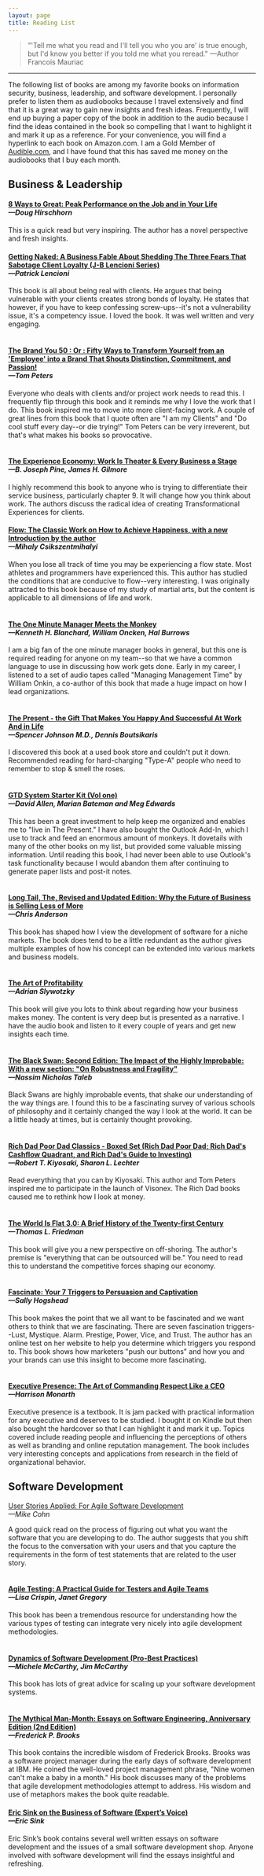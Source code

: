 ```yaml
---
layout: page
title: Reading List
---
```


> "'Tell me what you read and I'll tell you who you are' is true enough, but I'd know you better if you told me what you reread."
> —Author Francois Mauriac

<hr>

The following list of books are among my favorite books on information security, business, leadership, and software development. I personally prefer to listen them as audiobooks because I travel extensively and find that it is a great way to gain new insights and fresh ideas. Frequently, I will end up buying a paper copy of the book in addition to the audio because I find the ideas contained in the book so compelling that I want to highlight it and mark it up as a reference. For your convenience, you will find a hyperlink to each book on Amazon.com. I am a Gold Member of [Audible.com](https://www.audible.com/), and I have found that this has saved me money on the audiobooks that I buy each month.

## Business & Leadership

<h4><a href="http://www.amazon.com/gp/product/B003JTHRO6/ref=as_li_tf_tl?ie=UTF8&amp;tag=kennetcom-20&amp;linkCode=as2&amp;camp=217145&amp;creative=399349&amp;creativeASIN=B003JTHRO6"> 8 Ways to Great: Peak Performance on the Job and in Your Life </a><br><em>&mdash;Doug Hirschhorn</em></h4>

This is a quick read but very inspiring. The author has a novel perspective and fresh insights.

<h4><a href="http://www.amazon.com/gp/product/0787976393/ref=as_li_tf_tl?ie=UTF8&amp;camp=1789&amp;creative=9325&amp;creativeASIN=0787976393&amp;linkCode=as2&amp;tag=kennetcom-20">Getting Naked: A Business Fable About Shedding The Three Fears That Sabotage Client Loyalty (J-B Lencioni Series)</a><br><em>&mdash;Patrick Lencioni</em></h4>

This book is all about being real with clients. He argues that being vulnerable with your clients creates strong bonds of loyalty. He states that however, if you have to keep confessing screw-ups--it's not a vulnerability issue, it's a competency issue. I loved the book. It was well written and very engaging.

<h4><a href="http://www.amazon.com/gp/product/0375407723/ref=as_li_tf_tl?ie=UTF8&amp;tag=kennetcom-20&amp;linkCode=as2&amp;camp=217145&amp;creative=399349&amp;creativeASIN=0375407723"><br>The Brand You 50 : Or : Fifty Ways to Transform Yourself from an 'Employee' into a Brand That Shouts Distinction, Commitment, and Passion!</a><br><em>&mdash;Tom Peters</em></h4>

Everyone who deals with clients and/or project work needs to read this. I frequently flip through this book and it reminds me why I love the work that I do. This book inspired me to move into more client-facing work. A couple of great lines from this book that I quote often are "I am my Clients" and "Do cool stuff every day--or die trying!" Tom Peters can be very irreverent, but that's what makes his books so provocative.

<h4><a href="http://www.amazon.com/gp/product/0875848192/ref=as_li_tf_tl?ie=UTF8&amp;tag=kennetcom-20&amp;linkCode=as2&amp;camp=217145&amp;creative=399349&amp;creativeASIN=0875848192"><br>The Experience Economy: Work Is Theater &amp; Every Business a Stage</a><br><em>&mdash;B. Joseph Pine, James H. Gilmore</em></h4>

I highly recommend this book to anyone who is trying to differentiate their service business, particularly chapter 9. It will change how you think about work. The authors discuss the radical idea of creating Transformational Experiences for clients.

<h4><a href="http://www.amazon.com/gp/product/0712657592/ref=as_li_tf_tl?ie=UTF8&amp;camp=1789&amp;creative=9325&amp;creativeASIN=0712657592&amp;linkCode=as2&amp;tag=kennetcom-20">Flow: The Classic Work on How to Achieve Happiness, with a new Introduction by the author</a><br><em>&mdash;Mihaly Csikszentmihalyi</em></h4>

When you lose all track of time you may be experiencing a flow state. Most athletes and programmers have experienced this. This author has studied the conditions that are conducive to flow--very interesting. I was originally attracted to this book because of my study of martial arts, but the content is applicable to all dimensions of life and work.

<h4><a href="http://www.amazon.com/gp/product/0688103804/ref=as_li_tf_tl?ie=UTF8&amp;tag=kennetcom-20&amp;linkCode=as2&amp;camp=217145&amp;creative=399349&amp;creativeASIN=0688103804"><br>The One Minute Manager Meets the Monkey</a><br><em>&mdash;Kenneth H. Blanchard, William Oncken, Hal Burrows</em></h4>

I am a big fan of the one minute manager books in general, but this one is required reading for anyone on my team--so that we have a common language to use in discussing how work gets done. Early in my career, I listened to a set of audio tapes called "Managing Management Time" by William Onkin, a co-author of this book that made a huge impact on how I lead organizations.

<h4><a href="http://www.amazon.com/gp/product/0972319514/ref=as_li_tf_tl?ie=UTF8&amp;tag=kennetcom-20&amp;linkCode=as2&amp;camp=217145&amp;creative=399349&amp;creativeASIN=0972319514"><br>The Present - the Gift That Makes You Happy And Successful At Work And in Life</a><br><em>&mdash;Spencer Johnson M.D., Dennis Boutsikaris</em></h4>

I discovered this book at a used book store and couldn't put it down. Recommended reading for hard-charging "Type-A" people who need to remember to stop &amp; smell the roses.

<h4><a href="http://www.amazon.com/gp/product/0982013795/ref=as_li_tf_tl?ie=UTF8&amp;tag=kennetcom-20&amp;linkCode=as2&amp;camp=217145&amp;creative=399349&amp;creativeASIN=0982013795"><br>GTD System Starter Kit (Vol one)</a><br><em>&mdash;David Allen, Marian Bateman and Meg Edwards</em></h4>

This has been a great investment to help keep me organized and enables me to "live in The Present." I have also bought the Outlook Add-In, which I use to track and feed an enormous amount of monkeys. It dovetails with many of the other books on my list, but provided some valuable missing information. Until reading this book, I had never been able to use Outlook's task functionality because I would abandon them after continuing to generate paper lists and post-it notes.

<h4><a href="http://www.amazon.com/gp/product/1401309666/ref=as_li_tf_tl?ie=UTF8&amp;tag=kennetcom-20&amp;linkCode=as2&amp;camp=217145&amp;creative=399349&amp;creativeASIN=1401309666"><br>Long Tail, The, Revised and Updated Edition: Why the Future of Business is Selling Less of More</a><br><em>&mdash;Chris Anderson</em></h4>

This book has shaped how I view the development of software for a niche markets. The book does tend to be a little redundant as the author gives multiple examples of how his concept can be extended into various markets and business models.

<h4><a href="http://www.amazon.com/gp/product/0446692271/ref=as_li_tf_tl?ie=UTF8&amp;tag=kennetcom-20&amp;linkCode=as2&amp;camp=217145&amp;creative=399349&amp;creativeASIN=0446692271"><br>The Art of Profitability</a><br><em>&mdash;Adrian Slywotzky</em></h4>

This book will give you lots to think about regarding how your business makes money. The content is very deep but is presented as a narrative. I have the audio book and listen to it every couple of years and get new insights each time.

<h4><a href="http://www.amazon.com/gp/product/081297381X/ref=as_li_tf_tl?ie=UTF8&amp;tag=kennetcom-20&amp;linkCode=as2&amp;camp=217145&amp;creative=399349&amp;creativeASIN=081297381X"><br>The Black Swan: Second Edition: The Impact of the Highly Improbable: With a new section: "On Robustness and Fragility"</a><br><em>&mdash;Nassim Nicholas Taleb</em></h4>

Black Swans are highly improbable events, that shake our understanding of the way things are. I found this to be a fascinating survey of various schools of philosophy and it certainly changed the way I look at the world. It can be a little heady at times, but is certainly thought provoking.

<h4><a href="http://www.amazon.com/gp/product/1586211676/ref=as_li_tf_tl?ie=UTF8&amp;tag=kennetcom-20&amp;linkCode=as2&amp;camp=217145&amp;creative=399349&amp;creativeASIN=1586211676"><br>Rich Dad Poor Dad Classics - Boxed Set (Rich Dad Poor Dad; Rich Dad's Cashflow Quadrant, and Rich Dad's Guide to Investing)</a><br><em>&mdash;Robert T. Kiyosaki, Sharon L. Lechter</em></h4>

Read everything that you can by Kiyosaki. This author and Tom Peters inspired me to participate in the launch of Visonex. The Rich Dad books caused me to rethink how I look at money.

<h4><a href="http://www.amazon.com/gp/product/B004VD3POU/ref=as_li_tf_tl?ie=UTF8&amp;tag=kennetcom-20&amp;linkCode=as2&amp;camp=217145&amp;creative=399349&amp;creativeASIN=B004VD3POU"><br>The World Is Flat 3.0: A Brief History of the Twenty-first Century</a><br><em>&mdash;Thomas L. Friedman</em></h4>

This book will give you a new perspective on off-shoring. The author's premise is "everything that can be outsourced will be." You need to read this to understand the competitive forces shaping our economy.

<h4><a href="http://www.amazon.com/gp/product/0061714704/ref=as_li_tf_tl?ie=UTF8&amp;tag=kennetcom-20&amp;linkCode=as2&amp;camp=217145&amp;creative=399349&amp;creativeASIN=0061714704"><br>Fascinate: Your 7 Triggers to Persuasion and Captivation</a><br><em>&mdash;Sally Hogshead</em></h4>

This book makes the point that we all want to be fascinated and we want others to think that we are fascinating. There are seven fascination triggers--Lust, Mystique. Alarm. Prestige, Power, Vice, and Trust. The author has an online test on her website to help you determine which triggers you respond to. This book shows how marketers "push our buttons" and how you and your brands can use this insight to become more fascinating.

<h4><a href="http://www.amazon.com/gp/product/0071632875/ref=as_li_tf_tl?ie=UTF8&amp;tag=kennetcom-20&amp;linkCode=as2&amp;camp=217145&amp;creative=399349&amp;creativeASIN=0071632875"><br>Executive Presence: The Art of Commanding Respect Like a CEO</a><br><em>&mdash;Harrison Monarth</em></h4>

Executive presence is a textbook. It is jam packed with practical information for any executive and deserves to be studied. I bought it on Kindle but then also bought the hardcover so that I can highlight it and mark it up. Topics covered include reading people and influencing the perceptions of others as well as branding and online reputation management. The book includes very interesting concepts and applications from research in the field of organizational behavior.

## Software Development

<a href="http://www.amazon.com/gp/product/0321205685/ref=as_li_tf_tl?ie=UTF8&amp;tag=kennetcom-20&amp;linkCode=as2&amp;camp=217145&amp;creative=399349&amp;creativeASIN=0321205685">User Stories Applied: For Agile Software Development</a><br><em>&mdash;Mike Cohn</em>

A good quick read on the process of figuring out what you want the software that you are developing to do. The author suggests that you shift the focus to the conversation with your users and that you capture the requirements in the form of test statements that are related to the user story.

<h4><a href="http://www.amazon.com/gp/product/0321534468/ref=as_li_tf_tl?ie=UTF8&amp;tag=kennetcom-20&amp;linkCode=as2&amp;camp=217145&amp;creative=399349&amp;creativeASIN=0321534468"><br>Agile Testing: A Practical Guide for Testers and Agile Teams</a><br><em>&mdash;Lisa Crispin, Janet Gregory</em></h4>

This book has been a tremendous resource for understanding how the various types of testing can integrate very nicely into agile development methodologies.

<h4><a href="http://www.amazon.com/gp/product/0735623198/ref=as_li_tf_tl?ie=UTF8&amp;tag=kennetcom-20&amp;linkCode=as2&amp;camp=217145&amp;creative=399349&amp;creativeASIN=0735623198"><br>Dynamics of Software Development (Pro-Best Practices)</a><br><em>&mdash;Michele McCarthy, Jim McCarthy</em></h4>

This book has lots of great advice for scaling up your software development systems.

<h4><a href="http://www.amazon.com/gp/product/0201835959/ref=as_li_tf_tl?ie=UTF8&amp;tag=kennetcom-20&amp;linkCode=as2&amp;camp=217145&amp;creative=399349&amp;creativeASIN=0201835959"><br>The Mythical Man-Month: Essays on Software Engineering, Anniversary Edition (2nd Edition)</a><br><em>&mdash;Frederick P. Brooks</em></h4>

This book contains the incredible wisdom of Frederick Brooks. Brooks was a software project manager during the early days of software development at IBM. He coined the well-loved project management phrase, "Nine women can't make a baby in a month." His book discusses many of the problems that agile development methodologies attempt to address. His wisdom and use of metaphors makes the book quite readable.

<h4><a href="http://www.amazon.com/gp/product/1590596234/ref=as_li_tf_tl?ie=UTF8&amp;tag=kennetcom-20&amp;linkCode=as2&amp;camp=217145&amp;creative=399349&amp;creativeASIN=1590596234">Eric Sink on the Business of Software (Expert’s Voice)</a><br><em>&mdash;Eric Sink</em></h4>

Eric Sink’s book contains several well written essays on software development and the issues of a small software development shop. Anyone involved with software development will find the essays insightful and refreshing.
